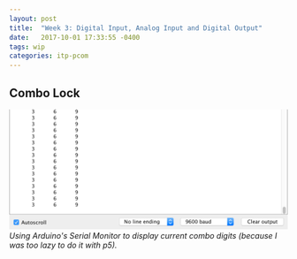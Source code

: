 ```yaml
---
layout: post
title:  "Week 3: Digital Input, Analog Input and Digital Output"
date:   2017-10-01 17:33:55 -0400
tags: wip
categories: itp-pcom
---
```


## Combo Lock

<script
src="https://gist.github.com/epylinkn/92717f490f74c9439f5272be9eff12b3.js"></script>

![Serial Monitor for Output](/assets/img/pcom/combo-lock.png)
*Using Arduino's Serial Monitor to display current combo digits (because
I was too lazy to do it with p5).*
